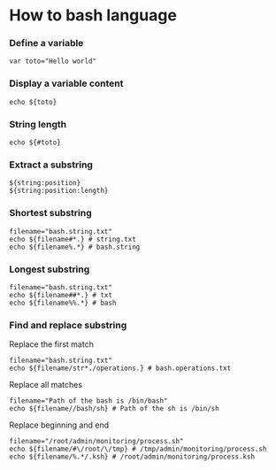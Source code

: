 # How to bash language

### Define a variable

```
var toto="Hello world"
```

### Display a variable content

```
echo ${toto}
```

### String length

```
echo ${#toto}
```

### Extract a substring

```
${string:position}
${string:position:length}
```

### Shortest substring

```
filename="bash.string.txt"
echo ${filename#*.} # string.txt
echo ${filename%.*} # bash.string
```

### Longest substring

```
filename="bash.string.txt"
echo ${filename##*.} # txt
echo ${filename%%.*} # bash
```

### Find and replace substring

Replace the first match

```
filename="bash.string.txt"
echo ${filename/str*./operations.} # bash.operations.txt
```

Replace all matches

```
filename="Path of the bash is /bin/bash"
echo ${filename//bash/sh} # Path of the sh is /bin/sh
```

Replace beginning and end

```
filename="/root/admin/monitoring/process.sh"
echo ${filename/#\/root/\/tmp} # /tmp/admin/monitoring/process.sh
echo ${filename/%.*/.ksh} # /root/admin/monitoring/process.ksh
```
